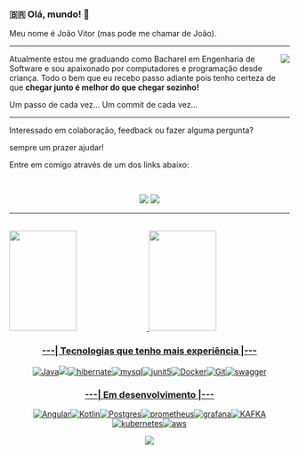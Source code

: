 ### :brazil: Olá, mundo! 👋
<div width="100%">
  <p>Meu nome é João Vitor (mas pode me chamar de João). </p>
</div>

---
<div width="100%"">
  
  <div width="55%">
    <img align="right" src="https://user-images.githubusercontent.com/74038190/212748830-4c709398-a386-4761-84d7-9e10b98fbe6e.gif"/>
  </div>
  
  <div align="left" width="30%">
    <p> Atualmente estou me graduando como Bacharel em Engenharia de Software e sou apaixonado por computadores e programação desde criança. Todo o bem que eu recebo passo adiante pois tenho certeza de que <b>chegar junto é
      melhor do que chegar sozinho! </b></p>
    <p>Um passo de cada vez... Um commit de cada vez...<p>
      
--- 
  <p>Interessado em colaboração, feedback ou fazer alguma pergunta? 
    <p> sempre um prazer ajudar!
  <p>Entre em comigo através de um dos links abaixo:<p>

  <br>
  <div align="center">
    <a href="https://www.linkedin.com/in/joaovitorfaria/"><img src="https://img.shields.io/badge/LinkedIn-blue?style=for-the-badge&logo=Linkedin&logoColor=white"/></a>
    <a href="https://twitter.com/FariaJvP"><img src="https://img.shields.io/badge/X-%23000000.svg?style=for-the-badge&logo=X&logoColor=white"/></a>
  </div>
  
---

<br>
<div>
<a href="https://github.com/FariaJvP">
<img height="180em" width="49%" src="https://github-readme-stats.vercel.app/api?username=FariaJvP&theme=tokyonight&show_icons=true"/>
  <img height="180em" width="49%" src="https://github-readme-stats.vercel.app/api/top-langs/?username=FariaJvP&layout=compact&langs_count=7&theme=tokyonight"/>
</div>

<div align="center">

### ---| Tecnologias que tenho mais experiência |---
![Java](https://img.shields.io/badge/java-red?style=for-the-badge&logo=java&logoColor=white)![](https://res.cloudinary.com/practicaldev/image/fetch/s--SLFm8ahJ--/c_limit%2Cf_auto%2Cfl_progressive%2Cq_auto%2Cw_880/https://img.shields.io/badge/Spring-6DB33F%3Fstyle%3Dfor-the-badge%26logo%3Dspring%26logoColor%3Dwhite)![hibernate](https://img.shields.io/badge/hibernate-lightgray?logo=hibernate&logoColor=yellow&style=for-the-badge)![mysql](https://img.shields.io/badge/mysql-4479A1.svg?&style=for-the-badge&logo=mysql&logoColor=white)![junit5](https://img.shields.io/badge/junit_5-25A162.svg?&style=for-the-badge&logo=junit5&logoColor=white)![Docker](https://img.shields.io/badge/docker-%230db7ed.svg?style=for-the-badge&logo=docker&logoColor=white)![Git](https://img.shields.io/badge/git-%23F05033.svg?style=for-the-badge&logo=git&logoColor=white)![swagger](https://img.shields.io/badge/swagger-%2385EA2D.svg?&style=for-the-badge&logo=swagger&logoColor=black)

### ---| Em desenvolvimento |---
![Angular](https://img.shields.io/badge/angular-%23DD0031.svg?style=for-the-badge&logo=angular&logoColor=white)![Kotlin](https://img.shields.io/badge/kotlin-blueviolet?style=for-the-badge&logo=kotlin&logoColor=white)![Postgres](https://img.shields.io/badge/postgres-%23316192.svg?style=for-the-badge&logo=postgresql&logoColor=white)![prometheus](https://img.shields.io/badge/prometheus%20-%23E6522C.svg?&style=for-the-badge&logo=prometheus&logoColor=white)![grafana](https://img.shields.io/badge/-GRAFANA-black?&style=for-the-badge&logo=grafana&logoColor=yellow)![KAFKA](https://img.shields.io/badge/KAFKA-red?logo=ApacheKafka&logoColor=white&style=for-the-badge)![kubernetes](https://img.shields.io/badge/kubernetes-326ce5.svg?logo=kubernetes&logoColor=white&style=for-the-badge)![aws](https://img.shields.io/badge/Amazon_Web_Services-FF9900?style=for-the-badge&logo=amazon-aws&logoColor=white)

![](https://komarev.com/ghpvc/?username=FariaJvP&color=blueviolet)
